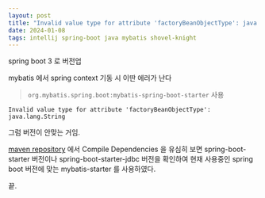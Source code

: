 ```yaml
---
layout: post
title: "Invalid value type for attribute 'factoryBeanObjectType': java.lang.String"
date: 2024-01-08
tags: intellij spring-boot java mybatis shovel-knight 
---
```


spring boot 3 로 버전업

mybatis 에서 spring context 기동 시 이딴 에러가 난다
> `org.mybatis.spring.boot:mybatis-spring-boot-starter` 사용


`Invalid value type for attribute 'factoryBeanObjectType': java.lang.String`


그럼 버전이 안맞는 거임.

[maven repository](https://mvnrepository.com/artifact/org.mybatis.spring.boot/mybatis-spring-boot-starter/3.0.2) 에서 Compile Dependencies 을 유심히 보면 spring-boot-starter 버전이나 spring-boot-starter-jdbc 버전을 확인하여 현재 사용중인 spring boot 버전에 맞는 mybatis-starter 를 사용하였다.

끝.